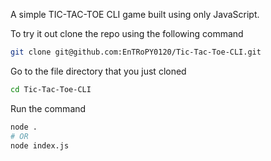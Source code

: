 A simple TIC-TAC-TOE CLI game built using only JavaScript.

To try it out clone the repo using the following command

```bash
git clone git@github.com:EnTRoPY0120/Tic-Tac-Toe-CLI.git
```

Go to the file directory that you just cloned

```bash
cd Tic-Tac-Toe-CLI
```

Run the command

```bash
node .
# OR
node index.js
```